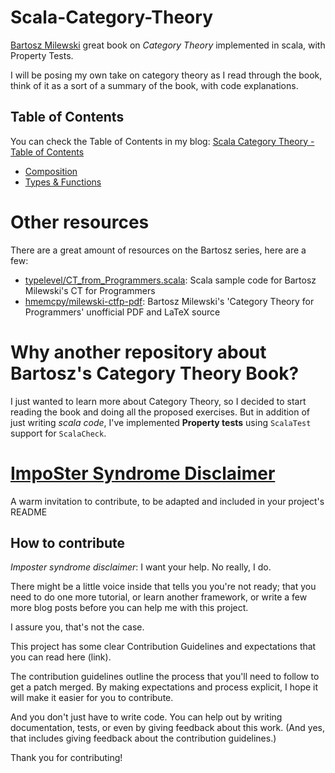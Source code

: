 # Scala-Category-Theory

[Bartosz Milewski](https://bartoszmilewski.com/2014/10/28/category-theory-for-programmers-the-preface/) great book on *Category Theory* implemented in scala, with Property Tests.

I will be posing my own take on category theory as I read through the book, think of it as a sort of a summary of the book, with code explanations.

## Table of Contents

You can check the Table of Contents in my blog: [Scala Category Theory - Table of Contents](https://elbauldelprogramador.com/en/scala-category-theory/)

- [Composition](https://elbauldelprogramador.com/en/scala-category-theory-composition/)
- [Types & Functions](https://elbauldelprogramador.com/en/scala-category-theory-types/)

# Other resources

There are a great amount of resources on the Bartosz series, here are a few:

- [typelevel/CT\_from\_Programmers.scala](https://github.com/typelevel/CT_from_Programmers.scala/tree/master/src/main/tut): Scala sample code for Bartosz Milewski's CT for Programmers
- [hmemcpy/milewski-ctfp-pdf](https://github.com/hmemcpy/milewski-ctfp-pdf): Bartosz Milewski's 'Category Theory for Programmers' unofficial PDF and LaTeX source

# Why another repository about Bartosz's Category Theory Book?

I just wanted to learn more about Category Theory, so I decided to start reading the book and doing all the proposed exercises. But in addition of just writing _scala code_, I've implemented **Property tests** using `ScalaTest` support for `ScalaCheck`.

# [ImpoSter Syndrome Disclaimer](https://github.com/adriennefriend/imposter-syndrome-disclaimer)
A warm invitation to contribute, to be adapted and included in your project's README

## How to contribute

*Imposter syndrome disclaimer*: I want your help. No really, I do.

There might be a little voice inside that tells you you're not ready; that you need to do one more tutorial, or learn another framework, or write a few more blog posts before you can help me with this project.

I assure you, that's not the case.

This project has some clear Contribution Guidelines and expectations that you can read here (link).

The contribution guidelines outline the process that you'll need to follow to get a patch merged. By making expectations and process explicit, I hope it will make it easier for you to contribute.

And you don't just have to write code. You can help out by writing documentation, tests, or even by giving feedback about this work. (And yes, that includes giving feedback about the contribution guidelines.)

Thank you for contributing!
